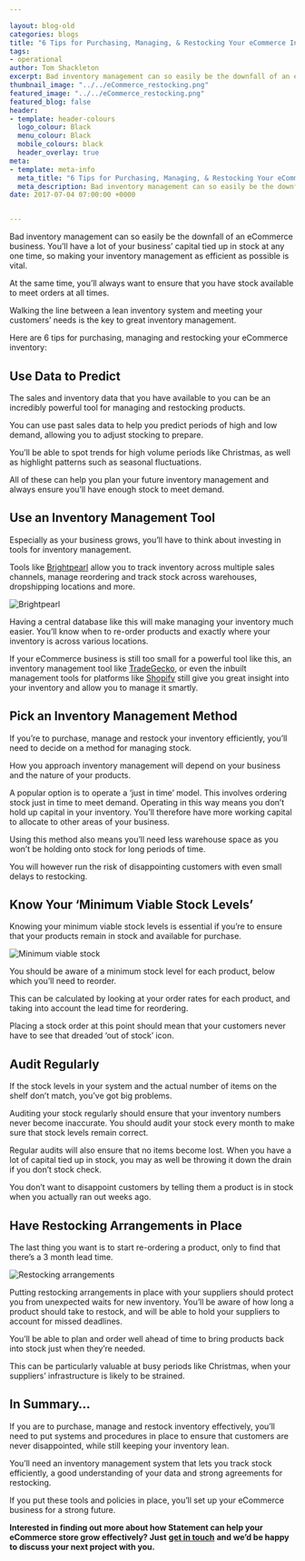 ```yaml
--- 

layout: blog-old
categories: blogs
title: "6 Tips for Purchasing, Managing, & Restocking Your eCommerce Inventory"
tags:
- operational
author: Tom Shackleton
excerpt: Bad inventory management can so easily be the downfall of an eCommerce business. You’ll have a lot of your business’ capital tied up in stock at any one time, so making your inventory management as efficient as possible is vital.
thumbnail_image: "../../eCommerce_restocking.png"
featured_image: "../../eCommerce_restocking.png"
featured_blog: false
header:
- template: header-colours
  logo_colour: Black
  menu_colour: Black
  mobile_colours: black
  header_overlay: true
meta:
- template: meta-info
  meta_title: "6 Tips for Purchasing, Managing, & Restocking Your eCommerce Inventory"
  meta_description: Bad inventory management can so easily be the downfall of an eCommerce business. You’ll have a lot of your business’ capital tied up in stock at any one time, so making your inventory management as efficient as possible is vital.
date: 2017-07-04 07:00:00 +0000


--- 
```

Bad inventory management can so easily be the downfall of an eCommerce business. You’ll have a lot of your business’ capital tied up in stock at any one time, so making your inventory management as efficient as possible is vital.

At the same time, you’ll always want to ensure that you have stock available to meet orders at all times.

Walking the line between a lean inventory system and meeting your customers’ needs is the key to great inventory management.

Here are 6 tips for purchasing, managing and restocking your eCommerce inventory:

  

Use Data to Predict
-------------------

The sales and inventory data that you have available to you can be an incredibly powerful tool for managing and restocking products.

You can use past sales data to help you predict periods of high and low demand, allowing you to adjust stocking to prepare.

You’ll be able to spot trends for high volume periods like Christmas, as well as highlight patterns such as seasonal fluctuations.

All of these can help you plan your future inventory management and always ensure you’ll have enough stock to meet demand.

  

Use an Inventory Management Tool
--------------------------------

Especially as your business grows, you’ll have to think about investing in tools for inventory management.

Tools like [Brightpearl](https://www.brightpearl.com/) allow you to track inventory across multiple sales channels, manage reordering and track stock across warehouses, dropshipping locations and more.

![Brightpearl](../../Brightpearl.png)  

Having a central database like this will make managing your inventory much easier. You’ll know when to re-order products and exactly where your inventory is across various locations.

If your eCommerce business is still too small for a powerful tool like this, an inventory management tool like [TradeGecko](https://www.tradegecko.com/), or even the inbuilt management tools for platforms like [Shopify](https://www.shopify.co.uk/online/ecommerce-solutions#store-management) still give you great insight into your inventory and allow you to manage it smartly.

  

Pick an Inventory Management Method
-----------------------------------

If you’re to purchase, manage and restock your inventory efficiently, you’ll need to decide on a method for managing stock.

How you approach inventory management will depend on your business and the nature of your products.

A popular option is to operate a ‘just in time’ model. This involves ordering stock just in time to meet demand. Operating in this way means you don’t hold up capital in your inventory. You’ll therefore have more working capital to allocate to other areas of your business.

Using this method also means you’ll need less warehouse space as you won’t be holding onto stock for long periods of time.

You will however run the risk of disappointing customers with even small delays to restocking.

  

Know Your ‘Minimum Viable Stock Levels’
---------------------------------------

Knowing your minimum viable stock levels is essential if you’re to ensure that your products remain in stock and available for purchase.

![Minimum viable stock](../../Minimum_viable_stock.jpg)

You should be aware of a minimum stock level for each product, below which you’ll need to reorder.

This can be calculated by looking at your order rates for each product, and taking into account the lead time for reordering.

Placing a stock order at this point should mean that your customers never have to see that dreaded ‘out of stock’ icon.

  

Audit Regularly
---------------

If the stock levels in your system and the actual number of items on the shelf don’t match, you’ve got big problems.

Auditing your stock regularly should ensure that your inventory numbers never become inaccurate. You should audit your stock every month to make sure that stock levels remain correct.

Regular audits will also ensure that no items become lost. When you have a lot of capital tied up in stock, you may as well be throwing it down the drain if you don’t stock check.

You don’t want to disappoint customers by telling them a product is in stock when you actually ran out weeks ago.

  

Have Restocking Arrangements in Place
-------------------------------------

The last thing you want is to start re-ordering a product, only to find that there’s a 3 month lead time.

![Restocking arrangements](../../restocking_arrangements.jpg)

Putting restocking arrangements in place with your suppliers should protect you from unexpected waits for new inventory. You’ll be aware of how long a product should take to restock, and will be able to hold your suppliers to account for missed deadlines.

You’ll be able to plan and order well ahead of time to bring products back into stock just when they’re needed.

This can be particularly valuable at busy periods like Christmas, when your suppliers’ infrastructure is likely to be strained.

  

In Summary…
-----------

If you are to purchase, manage and restock inventory effectively, you’ll need to put systems and procedures in place to ensure that customers are never disappointed, while still keeping your inventory lean.

You’ll need an inventory management system that lets you track stock efficiently, a good understanding of your data and strong agreements for restocking.

If you put these tools and policies in place, you’ll set up your eCommerce business for a strong future.

**Interested in finding out more about how Statement can help your eCommerce store grow effectively? Just** [**get in touch**](https://www.statementagency.com/contact-us) **and we’d be happy to discuss your next project with you.**